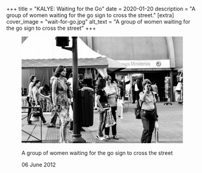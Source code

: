 +++
title = "KALYE: Waiting for the Go"
date = 2020-01-20
description = "A group of women waiting for the go sign to cross the street."
[extra]
cover_image = "wait-for-go.jpg"
alt_text = "A group of women waiting for the go sign to cross the street"
+++

<div class="bannerImage kalye">
    <figure>
        <img src="wait-for-go.jpg" alt="A photograph of a man seated in a Metro train solving a Suduko puzzle on a newspaper.">
        <figcaption>
                <p>A group of women waiting for the go sign to cross the street</p>
                <p class="orig-postdate">06 June 2012</p>
        </figcaption>
    </figure>
</div>
